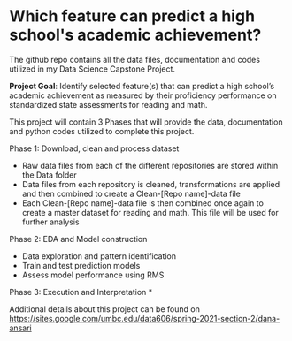 # Which feature can predict a high school's academic achievement?

The github repo contains all the data files, documentation and codes utilized in my Data Science Capstone Project.

**Project Goal**: Identify selected feature(s) that can predict a high school’s academic achievement as measured by their proficiency performance on standardized state assessments for reading and math. 

This project will contain 3 Phases that will provide the data, documentation and python codes utilized to complete this project.

Phase 1: Download, clean and process dataset
* Raw data files from each of the different repositories are stored within the Data folder
* Data files from each repository is cleaned, transformations are applied and then combined to create a Clean-[Repo name]-data file
* Each Clean-[Repo name]-data file is then combined once again to create a master dataset for reading and math. This file will be used for further analysis

Phase 2: EDA and Model construction
* Data exploration and pattern identification
* Train and test prediction models
* Assess model performance using RMS

Phase 3: Execution and Interpretation
* 

Additional details about this project can be found on https://sites.google.com/umbc.edu/data606/spring-2021-section-2/dana-ansari
